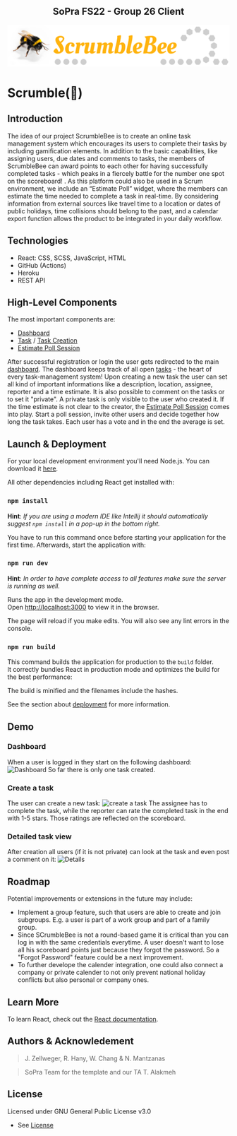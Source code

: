 
<div align="center">
    <h2>SoPra FS22 - Group 26 Client</h2>
</div>
<p align="center">
<img src="https://github.com/sopra-fs22-group-26/client/blob/main/src/images/scrumblebee_logo_508x95.png?raw=true" width="508" height="95" />
</p>



# Scrumble(:bee:)
## Introduction
The idea of our project ScrumbleBee is to create an online task management system which encourages its users to complete their tasks by including gamification elements. In addition to the basic capabilities, like assigning users, due dates and comments to tasks, the members of ScrumbleBee can award points to each other for having successfully completed tasks - which peaks in a fiercely battle for the number one spot on the scoreboard!
. As this platform could also be used in a Scrum environment, we include an	 “Estimate Poll” widget, where the members can estimate the time needed to complete a task in real-time. By considering information from external sources like travel time to a location or dates of public holidays, time collisions should belong to the past, and a calendar export function allows the product to be integrated in your daily workflow.

## Technologies

- React: CSS, SCSS, JavaScript, HTML
- GitHub (Actions)
- Heroku
- REST API

## High-Level Components

The most important components are:
- [Dashboard](src/components/views/Dashboard.js)
- [Task](src/components/ui/Task.js) / [Task Creation](src/components/views/CreationForm.js)
- [Estimate Poll Session](src/components/views/SessionLobby.js)

After successful registration or login the user gets redirected to the main [dashboard](src/components/views/Dashboard.js). The dashboard keeps track of all open [tasks](src/components/ui/Task.js) - the heart of every task-management system! 
Upon creating a new task the user can set all kind of important informations like a description, location, assignee, reporter and a time estimate. It is also possible to comment on the tasks or to set it "private". A private task is only visible to the user who created it. 
If the time estimate is not clear to the creator, the [Estimate Poll Session](src/components/views/SessionLobby.js) comes into play.
Start a poll session, invite other users and decide together how long the task takes. Each user has a vote and in the end the average is set.


## Launch & Deployment

For your local development environment you'll need Node.js. You can download it [here](https://nodejs.org).

All other dependencies including React get installed with:

### `npm install`
**Hint**: _If you are using a modern IDE like Intellij it should automatically suggest `npm install` in a pop-up in the bottom right._

You have to run this command once before starting your application for the first time. Afterwards, start the application with:

### `npm run dev`
**Hint**: _In order to have complete access to all features make sure the server is running as well._

Runs the app in the development mode.<br>
Open [http://localhost:3000](http://localhost:3000) to view it in the browser.

The page will reload if you make edits. You will also see any lint errors in the console.

### `npm run build`

This command builds the application for production to the `build` folder.<br>
It correctly bundles React in production mode and optimizes the build for the best performance:

The build is minified and the filenames include the hashes.<br>

See the section about [deployment](https://facebook.github.io/create-react-app/docs/deployment) for more information.

## Demo

### Dashboard
When a user is logged in they start on the following dashboard:
![Dashboard](https://github.com/sopra-fs22-group-26/client/tree/readMe-final/src/images/readme/Dashboard.PNG)
So far there is only one task created.

### Create a task
The user can create a new task: 
![create a task](https://github.com/sopra-fs22-group-26/client/tree/readMe-final/src/images/readme/New-task.PNG)
The assignee has to complete the task, while the reporter can rate the completed task in the end with 1-5 stars. Those ratings are reflected on the scoreboard.

### Detailed task view

After creation all users (if it is not private) can look at the task and even post a comment on it:
![Details](https://github.com/sopra-fs22-group-26/client/tree/readMe-final/src/images/readme/TaskComment.PNG)



## Roadmap
Potential improvements or extensions in the future may include:

- Implement a group feature, such that users are able to create and join subgroups. E.g. a user is part of a work group and part of a family group.
- Since SCrumbleBee is not a round-based game it is critical than you can log in with the same credentials everytime. A user doesn't want to lose all his scoreboard points just because they forgot the password. So a "Forgot Password" feature could be a next improvement.
- To further develope the calender integration, one could also connect a company or private calender to not only prevent national holiday conflicts but also personal or company ones.

## Learn More

To learn React, check out the [React documentation](https://reactjs.org/).

## Authors & Acknowledement
>J. Zellweger, R. Hany, W. Chang & N. Mantzanas

>SoPra Team for the template and our TA T. Alakmeh

## License

Licensed under GNU General Public License v3.0
- See [License](LICENSE)





